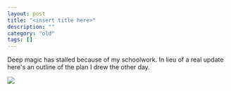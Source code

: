 ```yaml
---
layout: post
title: "<insert title here>"
description: ""
category: "old"
tags: []
---
```



Deep magic has stalled because of my schoolwork. In lieu of a real update here's an outline of the plan I drew the other day.

[![](http://www.hackniac.com/blog/wp-content/uploads/2010/09/deep_magic-750x1024.jpg)](http://www.hackniac.com/blog/wp-content/uploads/2010/09/deep_magic.jpg)
